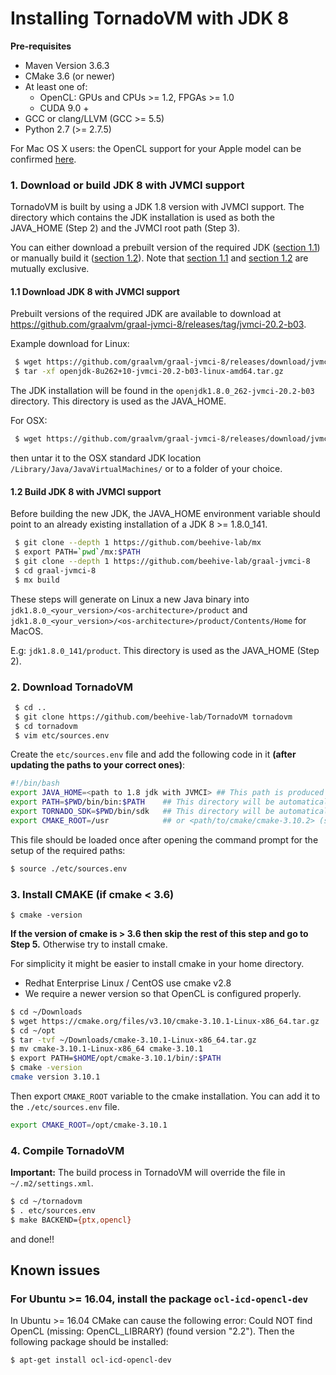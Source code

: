 # Installing TornadoVM with JDK 8

**Pre-requisites**

  * Maven Version 3.6.3
  * CMake 3.6 (or newer)
  * At least one of:   
    * OpenCL: GPUs and CPUs >= 1.2, FPGAs >= 1.0
    * CUDA 9.0 +
  * GCC or clang/LLVM (GCC >= 5.5)
  * Python 2.7 (>= 2.7.5)


  For Mac OS X users: the OpenCL support for your Apple model can be confirmed [here](https://support.apple.com/en-gb/HT202823).

### 1. Download or build JDK 8 with JVMCI support
TornadoVM is built by using a JDK 1.8 version with JVMCI support. The directory which contains the JDK installation is used as both the JAVA_HOME (Step 2) and the JVMCI root path (Step 3).

You can either download a prebuilt version of the required JDK ([section 1.1](11_INSTALL_WITH_JDK8.md#11-download-jdk-8-with-jvmci-support)) or manually build it ([section 1.2](11_INSTALL_WITH_JDK8.md#12-build-jdk-8-with-jvmci-support)). Note that [section 1.1](11_INSTALL_WITH_JDK8.md#11-download-jdk-8-with-jvmci-support) and [section 1.2](11_INSTALL_WITH_JDK8.md#12-build-jdk-8-with-jvmci-support) are mutually exclusive.

#### 1.1 Download JDK 8 with JVMCI support

Prebuilt versions of the required JDK are available to download at https://github.com/graalvm/graal-jvmci-8/releases/tag/jvmci-20.2-b03.

Example download for Linux:

```bash
 $ wget https://github.com/graalvm/graal-jvmci-8/releases/download/jvmci-20.2-b03/openjdk-8u262+10-jvmci-20.2-b03-linux-amd64.tar.gz
 $ tar -xf openjdk-8u262+10-jvmci-20.2-b03-linux-amd64.tar.gz
```
The JDK installation will be found in the `openjdk1.8.0_262-jvmci-20.2-b03` directory. This directory is used as the JAVA_HOME.

For OSX:
```bash
 $ wget https://github.com/graalvm/graal-jvmci-8/releases/download/jvmci-20.2-b03/openjdk-8u262+10-jvmci-20.2-b03-darwin-amd64.tar.gz
```
then untar it to the OSX standard JDK location `/Library/Java/JavaVirtualMachines/` or to a folder of your choice.

#### 1.2 Build JDK 8 with JVMCI support

Before building the new JDK, the JAVA_HOME environment variable should point to an already existing installation of a JDK 8 >= 1.8.0_141.

```bash
 $ git clone --depth 1 https://github.com/beehive-lab/mx
 $ export PATH=`pwd`/mx:$PATH
 $ git clone --depth 1 https://github.com/beehive-lab/graal-jvmci-8
 $ cd graal-jvmci-8
 $ mx build
```

These steps will generate on Linux a new Java binary into `jdk1.8.0_<your_version>/<os-architecture>/product` and `jdk1.8.0_<your_version>/<os-architecture>/product/Contents/Home` for MacOS.

E.g: `jdk1.8.0_141/product`. This directory is used as the JAVA_HOME (Step 2).

### 2. Download TornadoVM

```bash
 $ cd ..
 $ git clone https://github.com/beehive-lab/TornadoVM tornadovm
 $ cd tornadovm
 $ vim etc/sources.env
```

Create the `etc/sources.env` file and add the following code in it **(after updating the paths to your correct ones)**:

```bash
#!/bin/bash
export JAVA_HOME=<path to 1.8 jdk with JVMCI> ## This path is produced in Step 1
export PATH=$PWD/bin/bin:$PATH    ## This directory will be automatically generated during Tornado compilation
export TORNADO_SDK=$PWD/bin/sdk   ## This directory will be automatically generated during Tornado compilation
export CMAKE_ROOT=/usr            ## or <path/to/cmake/cmake-3.10.2> (see step 4)
```

This file should be loaded once after opening the command prompt for the setup of the required paths:

```bash
$ source ./etc/sources.env
```

### 3. Install CMAKE (if cmake < 3.6)

```
$ cmake -version
```

**If the version of cmake is > 3.6 then skip the rest of this step and go to Step 5.**
Otherwise try to install cmake.

For simplicity it might be easier to install cmake in your home directory.
  * Redhat Enterprise Linux / CentOS use cmake v2.8
  * We require a newer version so that OpenCL is configured properly.

```bash
$ cd ~/Downloads
$ wget https://cmake.org/files/v3.10/cmake-3.10.1-Linux-x86_64.tar.gz
$ cd ~/opt
$ tar -tvf ~/Downloads/cmake-3.10.1-Linux-x86_64.tar.gz
$ mv cmake-3.10.1-Linux-x86_64 cmake-3.10.1
$ export PATH=$HOME/opt/cmake-3.10.1/bin/:$PATH
$ cmake -version
cmake version 3.10.1
```

Then export `CMAKE_ROOT` variable to the cmake installation. You can add it to the `./etc/sources.env` file.

```bash
export CMAKE_ROOT=/opt/cmake-3.10.1
```

### 4. Compile TornadoVM

**Important:** The build process in TornadoVM will override the file in `~/.m2/settings.xml`.

```bash
$ cd ~/tornadovm
$ . etc/sources.env
$ make BACKEND={ptx,opencl}
```
and done!!

## Known issues

### For Ubuntu >= 16.04, install the package  `ocl-icd-opencl-dev`

In Ubuntu >= 16.04 CMake can cause the following error:  Could NOT find OpenCL (missing: OpenCL_LIBRARY) (found version "2.2"). Then the following package should be installed:

```bash
$ apt-get install ocl-icd-opencl-dev
```
